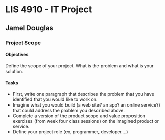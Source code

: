 # LIS 4910 - IT Project

## Jamel Douglas

### Project Scope

#### Objectives
Define the scope of your project. What is the problem and what is your solution.

#### Tasks
- First, write one paragraph that describes the problem that you have identified that you would like to work on.
- Imagine what you would build (a web site? an app? an online service?) that could address the problem you described above.
- Complete a version of the product scope and value proposition exercises (from week four class sessions) on the imagined product or service.
- Define your project role (ex, programmer, developer....)